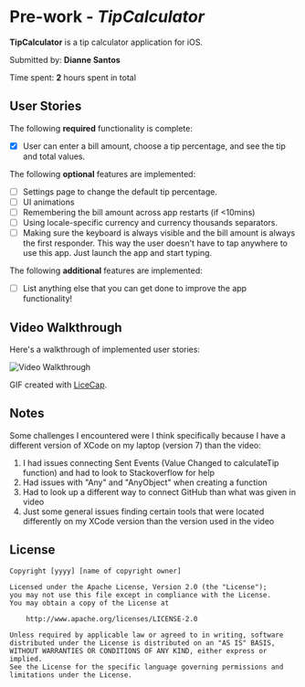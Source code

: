 # Pre-work - *TipCalculator*

**TipCalculator** is a tip calculator application for iOS.

Submitted by: **Dianne Santos**

Time spent: **2** hours spent in total

## User Stories

The following **required** functionality is complete:

* [x] User can enter a bill amount, choose a tip percentage, and see the tip and total values.

The following **optional** features are implemented:
* [ ] Settings page to change the default tip percentage.
* [ ] UI animations
* [ ] Remembering the bill amount across app restarts (if <10mins)
* [ ] Using locale-specific currency and currency thousands separators.
* [ ] Making sure the keyboard is always visible and the bill amount is always the first responder. This way the user doesn't have to tap anywhere to use this app. Just launch the app and start typing.

The following **additional** features are implemented:

- [ ] List anything else that you can get done to improve the app functionality!

## Video Walkthrough 

Here's a walkthrough of implemented user stories:

<img src='https://gifyu.com/image/qSEw' title='Video Walkthrough' width='' alt='Video Walkthrough' />

GIF created with [LiceCap](http://www.cockos.com/licecap/).

## Notes

Some challenges I encountered were I think specifically because I have a different version of XCode on my laptop (version 7) than the video:
  1) I had issues connecting Sent Events (Value Changed to calculateTip function) and had to look to Stackoverflow for help
  2) Had issues with "Any" and "AnyObject" when creating a function
  3) Had to look up a different way to connect GitHub than what was given in video
  4) Just some general issues finding certain tools that were located differently on my XCode version than the version used in the video

## License

    Copyright [yyyy] [name of copyright owner]

    Licensed under the Apache License, Version 2.0 (the "License");
    you may not use this file except in compliance with the License.
    You may obtain a copy of the License at

        http://www.apache.org/licenses/LICENSE-2.0

    Unless required by applicable law or agreed to in writing, software
    distributed under the License is distributed on an "AS IS" BASIS,
    WITHOUT WARRANTIES OR CONDITIONS OF ANY KIND, either express or implied.
    See the License for the specific language governing permissions and
    limitations under the License.
